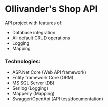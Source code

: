 # Ollivander's Shop API
API project with features of:
- Database integration
- All default CRUD operations
- Logging
- Mapping

### Technologies:
- ASP.Net Core (Web API framework)
- Entity framework Core (ORM)
- MS SQL Server (DB)
- Serilog (Logging)
- Mapperly (Mapping)
- Swagger/OpenApi (API test/documentation)
